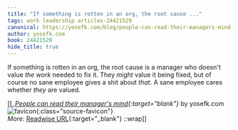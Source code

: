 ```yaml
---
title: "If something is rotten in an org, the root cause ..."
tags: work leadership articles-24421529
canonical: https://yosefk.com/blog/people-can-read-their-managers-mind.html
author: yosefk.com
book: 24421529
hide_title: true
---
```


If something is rotten in an org, the root cause is a manager who doesn't value *the work* needed to fix it. They *might* value it being fixed, but of course no sane employee gives a shit about *that*. A sane employee cares whether *they* are valued.


[[<cite>_[People can read their manager's mind](https://yosefk.com/blog/people-can-read-their-managers-mind.html){:target="_blank"}_</cite> by yosefk.com ![favicon](https://s2.googleusercontent.com/s2/favicons?domain=yosefk.com){:class="source-favicon"}<br>
_More_: [Readwise URL](https://readwise.io/open/476571578){:target="_blank"}
::wrap]]